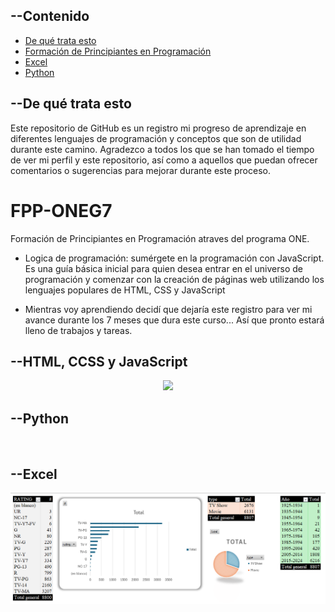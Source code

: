 ## --Contenido
- [De qué trata esto](#--De-qué-trata-esto)
- [Formación de Principiantes en Programación](#--Motivación-y-Preparación)
- [Excel](#--Excel)
- [Python](#--currícula)
<!-- [CIM](#--)
- [TAMA](#--) -->

## --De qué trata esto
Este repositorio de GitHub es un registro mi progreso de aprendizaje en diferentes lenguajes de programación y conceptos que son de utilidad durante este camino. Agradezco a todos los que se han tomado el tiempo de ver mi perfil y este repositorio, así como a aquellos que puedan ofrecer comentarios o sugerencias para mejorar durante este proceso.

# FPP-ONEG7
 Formación de Principiantes en Programación atraves del programa ONE. 


- Logica de programación: sumérgete en la programación con JavaScript.
Es una guía básica inicial para quien desea entrar en el universo de programación y comenzar con la creación de páginas web utilizando los lenguajes populares de HTML, CSS y JavaScript

- Mientras voy aprendiendo decidí que dejaría este registro para ver mi avance durante los 7 meses que dura este curso... Así que pronto estará lleno de trabajos y tareas.

## --HTML, CCSS y JavaScript
<p align="center">
<img src="/HTML, CSS y JavaScript/FPP-ONEG7/img/Sin título.png">
</p>

## --Python
<p align="center">
<img src="">
</p>

## --Excel
<p align="center">
<img src="/Excel/Captura de pantalla 2023-12-16 150224.png">
</p>
